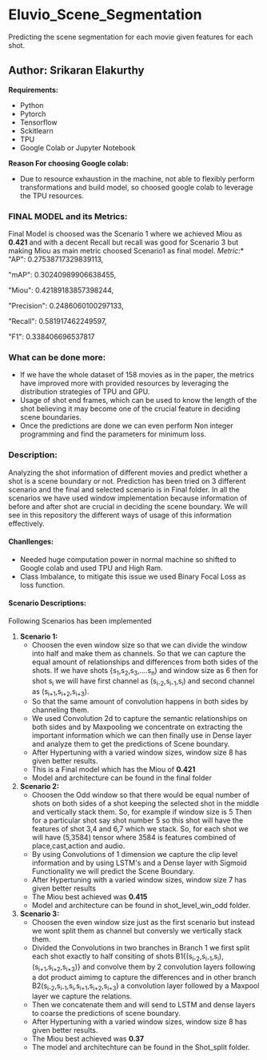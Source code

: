 # Eluvio_Scene_Segmentation
Predicting the scene segmentation for each movie given features for each shot.

## Author: Srikaran Elakurthy
**Requirements:**
- Python
- Pytorch
- Tensorflow
- Sckitlearn
- TPU
- Google Colab or Jupyter Notebook

**Reason For choosing Google colab:**
- Due to resource exhaustion in the machine, not able to flexibly perform transformations and build model, so choosed google colab to leverage the TPU resources. 

### FINAL MODEL and its Metrics:
Final Model is choosed was the Scenario 1 where we achieved Miou as **0.421** and with a decent Recall but recall was good for Scenario 3 but making Miou as main metric choosed Scenario1 as final model.
**Metric*:**
"AP": 0.27538717329839113,

"mAP": 0.30240989906638455,

"Miou": 0.42189183857398244,

"Precision": 0.2486060100297133,

"Recall": 0.581917462249597,

"F1": 0.338406696537817

### What can be done more:
- If we have the whole dataset of 158 movies as in the paper, the metrics have improved more with provided resources by leveraging the distribution strategies of TPU and GPU.
- Usage of shot end frames, which can be used to know the length of the shot believing it may become one of the crucial feature in deciding scene boundaries.
- Once the predictions are done we can even perform Non integer programming and find the parameters for minimum loss.

### Description:
Analyzing the shot information of different movies and predict whether a shot is a scene boundary or not. Prediction has been tried on 3 different scenario and the final and selected scenario is in Final folder. In all the scenarios we have used window implementation because information of before and after shot are crucial in deciding the scene boundary. We will see in this repository the different ways of usage of this information effectively.

#### Chanllenges:
 - Needed huge computation power in normal machine so shifted to Google colab and used TPU and High Ram.
 - Class Imbalance, to mitigate this issue we used Binary Focal Loss as loss function.
#### Scenario Descriptions:
Following Scenarios has been implemented 
1. **Scenario 1:**
    - Choosen the even window size so that we can divide the window into half and make them as channels. So that we can capture the equal amount of relationships and differences from both sides of the shots. If we have shots {s<sub>1</sub>,s<sub>2</sub>,s<sub>3</sub>,....s<sub>n</sub>) and window size as 6 then for shot s<sub>i</sub> we will have first channel as (s<sub>i-2</sub>,s<sub>i-1</sub>,s<sub>i</sub>) and second channel as (s<sub>i+1</sub>,s<sub>i+2</sub>,s<sub>i+3</sub>).
    - So that the same amount of convolution happens in both sides by channeling them.
    - We used Convolution 2d to capture the semantic relationships on both sides and by Maxpooling we concentrate on extracting the important information which we can then finally use in Dense layer and analyze them to get the predictions of Scene boundary.
    - After Hypertuning with a varied window sizes, window size 8 has given better results.
    - This is a Final model which has the Miou of **0.421**
    - Model and architecture can be found in the final folder
2. **Scenario 2:** 
    - Choosen the Odd window so that there would be equal number of shots on both sides of a shot keeping the selected shot in the middle and vertically stack them. So, for example if window size is 5 Then for a particular shot say shot number 5 so this shot will have the features of shot 3,4 and 6,7 which we stack. So, for each shot we will have (5,3584) tensor where 3584 is features combined of place,cast,action and audio.
    - By using Convolutions of 1 dimension we capture the clip level information and by using LSTM's and a Dense layer with Sigmoid Functionality we will predict the Scene Boundary.
    - After Hypertuning with a varied window sizes, window size 7 has given better results
    - The Miou best achieved was **0.415**
    - Model and architecture can be found in shot_level_win_odd folder.
3. **Scenario 3:**
    -   Choosen the even window size just as the first scenario but instead we wont split them as channel but conversly we vertically stack them.
    -   Divided the Convolutions in two branches in Branch 1 we first split each shot exactly to half consiting of shots B1{(s<sub>i-2</sub>,s<sub>i-1</sub>,s<sub>i</sub>),(s<sub>i+1</sub>,s<sub>i+2</sub>,s<sub>i+3</sub>)} and convolve them by 2 convolution layers following a dot product aimimg to capture the differences and in other branch B2(s<sub>i-2</sub>,s<sub>i-1</sub>,s<sub>i</sub>,s<sub>i+1</sub>,s<sub>i+2</sub>,s<sub>i+3</sub>) a convolution layer followed by a Maxpool layer we capture the relations.
    -   Then we concatenate them and will send to LSTM and dense layers to coarse the predictions of scene boundary.
    -   After Hypertuning with a varied window sizes, window size 8 has given better results.
    -   The Miou best achieved was **0.37**
    -   The model and architechture can be found in the Shot_split folder.
 
